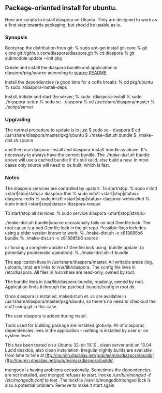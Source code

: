 ## Package-oriented install for ubuntu.

Here are  scripts to install diaspora on Ubuntu. They are designed to
work as a first step towards packaging, but should be usable as is.

### Synopsis

Bootstrap the distribution from git:
    % sudo apt-get install git-core
    % git clone git://github.com/diaspora/diaspora.git
    % cd diaspora
    % git submodule update --init pkg

Create and install the diaspora bundle and application in
diaspora/pkg/source according to
[source README](http://github.com/diaspora/diaspora-packages/tree/master/source/)

Install the dependencies (a good time for a coffe break):
    % cd pkg/ubuntu
    % sudo ./diaspora-install-deps

Install, initiate and start the server;
    % sudo ./diaspora-install
    % sudo ./diaspora-setup
    % sudo su - diaspora
    % cd /usr/share/diaspora/master
    % ./script/server

### Upgrading

The normal procedure to update is to just
    $ sudo su - diaspora
    $ cd /usr/share/diaspora/master/pkg/ubuntu
    $ ./make-dist.sh bundle
    $ ./make-dist.sh source

and then use diaspora-install and diaspora-install-bundle as above.
It's necessary to always have the correct bundle. The  *./make-dist.sh bundle*
above will use a cached bundle if it's still valid, else build a new.
In most cases only source will need to be built, which is fast.

### Notes

The diaspora services are controlled by upstart. To start/stop:
    % sudo initctl <start|stop|status>  diaspora-thin
    % sudo initctl <start|stop|status>  diaspora-redis
    % sudo initctl <start|stop|status>  diaspora-websocket
    % sudo initctl <start|stop|status>  diaspora-resque

To start/stop all services:
    % sudo service diaspora <start|stop|status>

./make-dist.sh bundle|source occasionally fails on bad Gemfile.lock. The
root cause is a bad Gemfile.lock in the git repo. Possible fixes includes
using a older version known to work:
    % ./make-dist.sh -c c818885b6 bundle
    % ./make-dist.sh -c c818885b6 source

or forcing a complete update of Gemfile.lock using 'bundle update' (a
potentially problematic operation):
    % ./make-dist.sh -f bundle

The application lives in /usr/share/diaspora/master. All writable areas
(log, uploads, tmp) are links to /var/lib/diaspora. The config file lives
in /etc/diaspora. All files in /usr/share are read-only, owned by root.

The bundle lives in /usr/lib/diaspora-bundle, readonly, owned by root.
Application finds it through the patched .bundle/config in root dir.

Once diaspora is installed, makedist.sh et. al. are available in
/usr/share/diaspora/master/pkg/ubuntu, so there's no need to checkout
the stuff using git in this case.

The user diaspora is added during install.

Tools used for building package are installed globally. All of diasporas
dependencies lives in the application - nothing is installed by user or
on system level.

This has been tested on a Ubuntu 32-bit 10.10 , clean server and on 10.04
Lucid desktop, also clean installation. Irregular nightly builds are
available from time to time at
[ftp://mumin.dnsalias.net/pub/leamas/diaspora/builds](ftp://mumin.dnsalias.net/pub/leamas/diaspora/builds)

mongodb is having problems occasionally. Sometimes the dependencies are not
installed, and mongod refuses to start. invoke */usr/bin/mongod -f
/etc/mongodb.conf* to test. The lockfile /var/lib/mongodb/mongod.lock is
also a potential problem. Remove to make it start again.

